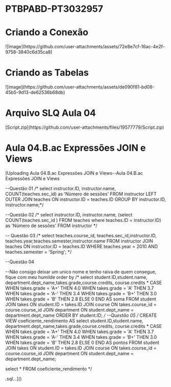 # PTBPABD-PT3032957

<h1>Criando a Conexão</h1>
![Image](https://github.com/user-attachments/assets/72e8e7cf-16ac-4e2f-9758-3840c6d35ca8)

<h1>Criando as Tabelas</h1>
![image](https://github.com/user-attachments/assets/de090f81-bd08-45b5-9d13-de62536b68db)

<h1>Arquivo SLQ Aula 04 </h1>
[Script.zip](https://github.com/user-attachments/files/19577779/Script.zip)

<h1>Aula 04.B.ac Expressões JOIN e Views</h1>
[Uploading Aula 04.B.ac Expressões JOIN e Views--Aula 04.B.ac Expressões JOIN e Views

--Questão 01
/*
select instructor.ID, instructor.name, COUNT(teaches.sec_id) as 'Número de sessões'
FROM instructor
LEFT OUTER JOIN  teaches
ON instructor.ID = teaches.ID
GROUP BY instructor.ID, instructor.name;*/


--Questão 02
/*
select instructor.ID, instructor.name,
(select COUNT(teaches.sec_id )
FROM teaches
where teaches.ID = instructor.ID) as 'Número de sessões'
FROM instructor
*/

-- Questão 03
/*
select teaches.course_id, teaches.sec_id,instructor.ID, teaches.year,teaches.semester,instructor.name
FROM instructor
JOIN teaches
ON instructor.ID = teaches.ID
WHERE teaches.year = 2010 AND teaches.semester = 'Spring';
*/

--Questão 04

--Não consigo deixar um unico nome e tenho raiva de quem consegue, fique com meu humilde order by
/*
select student.ID,student.name, department.dept_name,takes.grade,course.credits,
	course.credits *
    CASE
        WHEN takes.grade = 'A+' THEN 4.0
        WHEN takes.grade = 'A'  THEN 3.7
        WHEN takes.grade = 'A-' THEN 3.4
        WHEN takes.grade = 'B+' THEN 3.0
        WHEN takes.grade = 'B'  THEN 2.8
        ELSE 0
    END
    AS soma
FROM student
JOIN takes ON student.ID = takes.ID
JOIN course ON takes.course_id = course.course_id
JOIN department ON student.dept_name = department.dept_name
ORDER BY student.ID;
*/
--Questão 05
/*
CREATE VIEW coeficiente_rendimento AS select student.ID,student.name, department.dept_name,takes.grade,course.credits,
	course.credits *
    CASE
        WHEN takes.grade = 'A+' THEN 4.0
        WHEN takes.grade = 'A'  THEN 3.7
        WHEN takes.grade = 'A-' THEN 3.4
        WHEN takes.grade = 'B+' THEN 3.0
        WHEN takes.grade = 'B'  THEN 2.8
        ELSE 0
    END
    AS pontos
FROM student
JOIN takes
ON student.ID = takes.ID
JOIN course
ON takes.course_id = course.course_id
JOIN department
ON student.dept_name = department.dept_name;

select *
FROM coeficiente_rendimento */


.sql…]()
